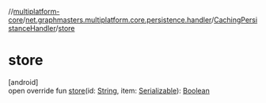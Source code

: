//[multiplatform-core](../../../index.md)/[net.graphmasters.multiplatform.core.persistence.handler](../index.md)/[CachingPersistanceHandler](index.md)/[store](store.md)

# store

[android]\
open override fun [store](store.md)(id: [String](https://kotlinlang.org/api/latest/jvm/stdlib/kotlin/-string/index.html), item: [Serializable](https://developer.android.com/reference/kotlin/java/io/Serializable.html)): [Boolean](https://kotlinlang.org/api/latest/jvm/stdlib/kotlin/-boolean/index.html)
